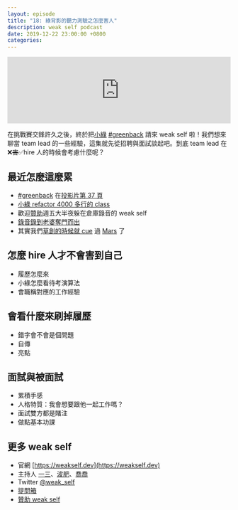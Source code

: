 ```yaml
---
layout: episode
title: "18: 綠背影的聽力測驗之怎麼害人"
description: weak self podcast
date: 2019-12-22 23:00:00 +0800
categories: 
---
```

<iframe src="https://www.listennotes.com/embedded/e/d0882d95c6324b8ba4d2145f08137c53/" width="100%" style="width: 1px; min-width: 100%;" frameborder="0" scrolling="no" loading="lazy"></iframe>

在挑戰賽交鋒許久之後，終於把[小綠](https://twitter.com/handkid) [#greenback](https://twitter.com/hashtag/greenback) 請來 weak self 啦！我們想來聊當 team lead 的一些經驗，這集就先從招聘與面試談起吧。到底 team lead 在❌~~害~~✅hire 人的時候會考慮什麼呢？

## 最近怎麼這麼累

* [#greenback](https://twitter.com/hashtag/greenback) 在[投影片第 37 頁](https://www.slideshare.net/NgHuiQin1/mvc-mvvm-mvvmc-sharing-iplayground-2019)
* [小綠 refactor 4000 多行的 class](https://twitter.com/handkid/status/1206775456579481600?s=20)
* 歡迎[贊助](https://weakself.dev/#贊助)週五大半夜躲在倉庫錄音的 weak self
* [錄音錄到老婆奪門而出](https://twitter.com/PofatTseng/status/1207322200795009025?s=20)
* 其實我們[草創的時候就 cue](https://twitter.com/marslin_dev/status/1147176742991175680?s=20) 過 [Mars](https://twitter.com/marslin_dev/status/1175780144595656704) 了

## 怎麼 hire 人才不會害到自己

* 履歷怎麼來
* 小綠怎麼看待考演算法
* 會職稱對應的工作經驗

## 會看什麼來刷掉履歷

* 錯字會不會是個問題
* 自傳
* 亮點

## 面試與被面試

* 累積手感
* 人格特質：我會想要跟他一起工作嗎？
* 面試雙方都是賭注
* 做點基本功課

## 更多 weak self

* 官網 [https://weakself.dev](https://weakself.dev)
* 主持人 [一三](https://twitter.com/ethanhuang13)、[波肥](https://twitter.com/PofatTseng)、[喬喬](https://twitter.com/joe_trash_talk)
* Twitter [@weak_self](https://twitter.com/weak_self)
* [提問箱](https://peing.net/zh-TW/weak_self)
* [贊助 weak self](https://weakself.dev/#donation)